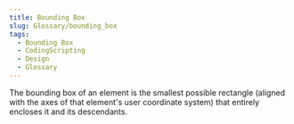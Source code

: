 ```yaml
---
title: Bounding Box
slug: Glossary/bounding_box
tags:
  - Bounding Box
  - CodingScripting
  - Design
  - Glossary
---
```

The bounding box of an element is the smallest possible rectangle (aligned with the axes of that element's user coordinate system) that entirely encloses it and its descendants.
